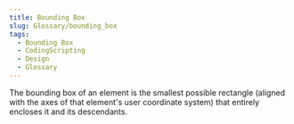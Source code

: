 ```yaml
---
title: Bounding Box
slug: Glossary/bounding_box
tags:
  - Bounding Box
  - CodingScripting
  - Design
  - Glossary
---
```

The bounding box of an element is the smallest possible rectangle (aligned with the axes of that element's user coordinate system) that entirely encloses it and its descendants.
